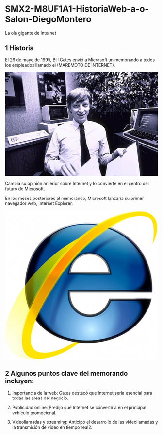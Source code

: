 # SMX2-M8UF1A1-HistoriaWeb-a-o-Salon-DiegoMontero

La ola gigante de Internet

## 1 Historia

El 26 de mayo de 1995, Bill Gates envió a Microsoft un memorando a todos los empleados llamado el (MAREMOTO DE INTERNET).

![foto1.jpg](https://github.com/DiegooMonteroo/SMX2-M8UF1A1-HistoriaWeb-a-o-Salon-DiegoMontero/blob/main/foto1.jpg)


Cambia su opinión anterior sobre Internet y lo convierte en el centro del futuro de Microsoft. 

En los meses posteriores al memorando, Microsoft lanzaría su primer navegador web, Internet Explorer.

![f.jpg](https://github.com/DiegooMonteroo/SMX2-M8UF1A1-HistoriaWeb-a-o-Salon-DiegoMontero/blob/main/f.jpg)


## 2 Algunos puntos clave del memorando incluyen:

1. Importancia de la web: Gates destacó que Internet sería esencial para todas las áreas del negocio.

2. Publicidad online: Predijo que Internet se convertiría en el principal vehículo promocional.

3. Videollamadas y streaming: Anticipó el desarrollo de las videollamadas y la transmisión de video en tiempo real2.